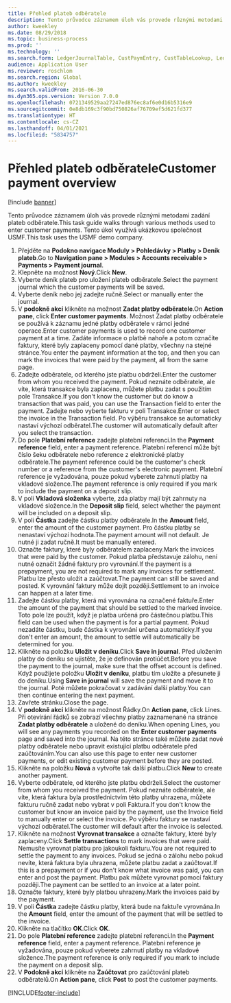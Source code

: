 ```yaml
---
title: Přehled plateb odběratele
description: Tento průvodce záznamem úloh vás provede různými metodami zadání plateb odběratele.
author: kweekley
ms.date: 08/29/2018
ms.topic: business-process
ms.prod: ''
ms.technology: ''
ms.search.form: LedgerJournalTable, CustPaymEntry, CustTableLookup, LedgerJournalTransCustPaym, CustOpenTrans, BankAccountTableLookUp
audience: Application User
ms.reviewer: roschlom
ms.search.region: Global
ms.author: kweekley
ms.search.validFrom: 2016-06-30
ms.dyn365.ops.version: Version 7.0.0
ms.openlocfilehash: 0721349529aa27247ed876ec8af6e0d16b5316e9
ms.sourcegitcommit: 0e8db169c3f90bd750826af76709ef5d621fd377
ms.translationtype: HT
ms.contentlocale: cs-CZ
ms.lasthandoff: 04/01/2021
ms.locfileid: "5834757"
---
```

# <a name="customer-payment-overview"></a><span data-ttu-id="b0ec7-103">Přehled plateb odběratele</span><span class="sxs-lookup"><span data-stu-id="b0ec7-103">Customer payment overview</span></span>

[!include [banner](../../includes/banner.md)]

<span data-ttu-id="b0ec7-104">Tento průvodce záznamem úloh vás provede různými metodami zadání plateb odběratele.</span><span class="sxs-lookup"><span data-stu-id="b0ec7-104">This task guide walks through various methods used to enter customer payments.</span></span> <span data-ttu-id="b0ec7-105">Tento úkol využívá ukázkovou společnost USMF.</span><span class="sxs-lookup"><span data-stu-id="b0ec7-105">This task uses the USMF demo company.</span></span>

1. <span data-ttu-id="b0ec7-106">Přejděte na **Podokno navigace Moduly > Pohledávky > Platby > Deník plateb**.</span><span class="sxs-lookup"><span data-stu-id="b0ec7-106">Go to **Navigation pane > Modules > Accounts receivable > Payments > Payment journal**.</span></span>
2. <span data-ttu-id="b0ec7-107">Klepněte na možnost **Nový**.</span><span class="sxs-lookup"><span data-stu-id="b0ec7-107">Click **New**.</span></span>
3. <span data-ttu-id="b0ec7-108">Vyberte deník plateb pro uložení plateb odběratele.</span><span class="sxs-lookup"><span data-stu-id="b0ec7-108">Select the payment journal which the customer payments will be saved.</span></span>
4. <span data-ttu-id="b0ec7-109">Vyberte deník nebo jej zadejte ručně.</span><span class="sxs-lookup"><span data-stu-id="b0ec7-109">Select or manually enter the journal.</span></span>
5. <span data-ttu-id="b0ec7-110">V **podokně akcí** klikněte na možnost **Zadat platby odběratele**.</span><span class="sxs-lookup"><span data-stu-id="b0ec7-110">On **Action pane**, click **Enter customer payments**.</span></span> <span data-ttu-id="b0ec7-111">Možnost Zadat platby odběratele se používá k záznamu jedné platby odběratele v rámci jedné operace.</span><span class="sxs-lookup"><span data-stu-id="b0ec7-111">Enter customer payments is used to record one customer payment at a time.</span></span> <span data-ttu-id="b0ec7-112">Zadáte informace o platbě nahoře a potom označíte faktury, které byly zaplaceny pomocí dané platby, všechny na stejné stránce.</span><span class="sxs-lookup"><span data-stu-id="b0ec7-112">You enter the payment information at the top, and then you can mark the invoices that were paid by the payment, all from the same page.</span></span>  
6. <span data-ttu-id="b0ec7-113">Zadejte odběratele, od kterého jste platbu obdrželi.</span><span class="sxs-lookup"><span data-stu-id="b0ec7-113">Enter the customer from whom you received the payment.</span></span> <span data-ttu-id="b0ec7-114">Pokud neznáte odběratele, ale víte, která transakce byla zaplacena, můžete platbu zadat s použitím pole Transakce.</span><span class="sxs-lookup"><span data-stu-id="b0ec7-114">If you don't know the customer but do know a transaction that was paid, you can use the Transaction field to enter the payment.</span></span> <span data-ttu-id="b0ec7-115">Zadejte nebo vyberte fakturu v poli Transakce.</span><span class="sxs-lookup"><span data-stu-id="b0ec7-115">Enter or select the invoice in the Transaction field.</span></span> <span data-ttu-id="b0ec7-116">Po výběru transakce se automaticky nastaví výchozí odběratel.</span><span class="sxs-lookup"><span data-stu-id="b0ec7-116">The customer will automatically default after you select the transaction.</span></span>
7. <span data-ttu-id="b0ec7-117">Do pole **Platební reference** zadejte platební referenci.</span><span class="sxs-lookup"><span data-stu-id="b0ec7-117">In the **Payment reference** field, enter a payment reference.</span></span> <span data-ttu-id="b0ec7-118">Platební referencí může být číslo šeku odběratele nebo reference z elektronické platby odběratele.</span><span class="sxs-lookup"><span data-stu-id="b0ec7-118">The payment reference could be the customer's check number or a reference from the customer's electronic payment.</span></span> <span data-ttu-id="b0ec7-119">Platební reference je vyžadována, pouze pokud vyberete zahrnutí platby na vkladové složence.</span><span class="sxs-lookup"><span data-stu-id="b0ec7-119">The payment reference is only required if you mark to include the payment on a deposit slip.</span></span>  
8. <span data-ttu-id="b0ec7-120">V poli **Vkladová složenka** vyberte, zda platby mají být zahrnuty na vkladové složence.</span><span class="sxs-lookup"><span data-stu-id="b0ec7-120">In the **Deposit slip** field, select whether the payment will be included on a deposit slip.</span></span> 
9. <span data-ttu-id="b0ec7-121">V poli **Částka** zadejte částku platby odběratele.</span><span class="sxs-lookup"><span data-stu-id="b0ec7-121">In the **Amount** field, enter the amount of the customer payment.</span></span> <span data-ttu-id="b0ec7-122">Pro částku platby se nenastaví výchozí hodnota.</span><span class="sxs-lookup"><span data-stu-id="b0ec7-122">The payment amount will not default.</span></span> <span data-ttu-id="b0ec7-123">Je nutné ji zadat ručně.</span><span class="sxs-lookup"><span data-stu-id="b0ec7-123">It must be manually entered.</span></span> 
10. <span data-ttu-id="b0ec7-124">Označte faktury, které byly odběratelem zaplaceny.</span><span class="sxs-lookup"><span data-stu-id="b0ec7-124">Mark the invoices that were paid by the customer.</span></span> <span data-ttu-id="b0ec7-125">Pokud platba představuje zálohu, není nutné označit žádné faktury pro vyrovnání.</span><span class="sxs-lookup"><span data-stu-id="b0ec7-125">If the payment is a prepayment, you are not required to mark any invoices for settlement.</span></span> <span data-ttu-id="b0ec7-126">Platbu lze přesto uložit a zaúčtovat.</span><span class="sxs-lookup"><span data-stu-id="b0ec7-126">The payment can still be saved and posted.</span></span> <span data-ttu-id="b0ec7-127">K vyrovnání faktury může dojít později.</span><span class="sxs-lookup"><span data-stu-id="b0ec7-127">Settlement to an invoice can happen at a later time.</span></span>
11. <span data-ttu-id="b0ec7-128">Zadejte částku platby, která má vyrovnána na označené faktuře.</span><span class="sxs-lookup"><span data-stu-id="b0ec7-128">Enter the amount of the payment that should be settled to the marked invoice.</span></span> <span data-ttu-id="b0ec7-129">Toto pole lze použít, když je platba určená pro částečnou platbu.</span><span class="sxs-lookup"><span data-stu-id="b0ec7-129">This field can be used when the payment is for a partial payment.</span></span> <span data-ttu-id="b0ec7-130">Pokud nezadáte částku, bude částka k vyrovnání určena automaticky.</span><span class="sxs-lookup"><span data-stu-id="b0ec7-130">If you don't enter an amount, the amount to settle will automatically be determined for you.</span></span>
12. <span data-ttu-id="b0ec7-131">Klikněte na položku **Uložit v deníku**.</span><span class="sxs-lookup"><span data-stu-id="b0ec7-131">Click **Save in journal**.</span></span> <span data-ttu-id="b0ec7-132">Před uložením platby do deníku se ujistěte, že je definován protiúčet.</span><span class="sxs-lookup"><span data-stu-id="b0ec7-132">Before you save the payment to the journal, make sure that the offset account is defined.</span></span> <span data-ttu-id="b0ec7-133">Když použijete položku **Uložit v deníku**, platbu tím uložíte a přesunete ji do deníku.</span><span class="sxs-lookup"><span data-stu-id="b0ec7-133">Using **Save in journal** will save the payment and move it to the journal.</span></span> <span data-ttu-id="b0ec7-134">Poté můžete pokračovat v zadávání další platby.</span><span class="sxs-lookup"><span data-stu-id="b0ec7-134">You can then continue entering the next payment.</span></span>
13. <span data-ttu-id="b0ec7-135">Zavřete stránku.</span><span class="sxs-lookup"><span data-stu-id="b0ec7-135">Close the page.</span></span>
14. <span data-ttu-id="b0ec7-136">V **podokně akcí** klikněte na možnost Řádky.</span><span class="sxs-lookup"><span data-stu-id="b0ec7-136">On **Action pane**, click Lines.</span></span> <span data-ttu-id="b0ec7-137">Při otevírání řádků se zobrazí všechny platby zaznamenané na stránce **Zadat platby odběratele** a uložené do deníku.</span><span class="sxs-lookup"><span data-stu-id="b0ec7-137">When opening Lines, you will see any payments you recorded on the **Enter customer payments** page and saved into the journal.</span></span> <span data-ttu-id="b0ec7-138">Na této stránce také můžete zadat nové platby odběratele nebo upravit existující platbu odběratele před zaúčtováním.</span><span class="sxs-lookup"><span data-stu-id="b0ec7-138">You can also use this page to enter new customer payments, or edit existing customer payment before they are posted.</span></span>
15. <span data-ttu-id="b0ec7-139">Klikněte na položku **Nová** a vytvořte tak další platbu.</span><span class="sxs-lookup"><span data-stu-id="b0ec7-139">Click **New** to create another payment.</span></span> 
16. <span data-ttu-id="b0ec7-140">Vyberte odběratele, od kterého jste platbu obdrželi.</span><span class="sxs-lookup"><span data-stu-id="b0ec7-140">Select the customer from whom you received the payment.</span></span> <span data-ttu-id="b0ec7-141">Pokud neznáte odběratele, ale víte, která faktura byla prostřednictvím této platby uhrazena, můžete fakturu ručně zadat nebo vybrat v poli Faktura.</span><span class="sxs-lookup"><span data-stu-id="b0ec7-141">If you don't know the customer but know an invoice paid by the payment, use the Invoice field to manually enter or select the invoice.</span></span> <span data-ttu-id="b0ec7-142">Po výběru faktury se nastaví výchozí odběratel.</span><span class="sxs-lookup"><span data-stu-id="b0ec7-142">The customer will default after the invoice is selected.</span></span>  
17. <span data-ttu-id="b0ec7-143">Klikněte na možnost **Vyrovnat transakce** a označte faktury, které byly zaplaceny.</span><span class="sxs-lookup"><span data-stu-id="b0ec7-143">Click **Settle transactions** to mark invoices that were paid.</span></span> <span data-ttu-id="b0ec7-144">Nemusíte vyrovnat platbu pro jakoukoli fakturu.</span><span class="sxs-lookup"><span data-stu-id="b0ec7-144">You are not required to settle the payment to any invoices.</span></span> <span data-ttu-id="b0ec7-145">Pokud se jedná o zálohu nebo pokud nevíte, která faktura byla uhrazena, můžete platbu zadat a zaúčtovat.</span><span class="sxs-lookup"><span data-stu-id="b0ec7-145">If this is a prepayment or if you don't know what invoice was paid, you can enter and post the payment.</span></span> <span data-ttu-id="b0ec7-146">Platbu pak můžete vyrovnat pomocí faktury později.</span><span class="sxs-lookup"><span data-stu-id="b0ec7-146">The payment can be settled to an invoice at a later point.</span></span>  
18. <span data-ttu-id="b0ec7-147">Označte faktury, které byly platbou uhrazeny.</span><span class="sxs-lookup"><span data-stu-id="b0ec7-147">Mark the invoices paid by the payment.</span></span> 
19. <span data-ttu-id="b0ec7-148">V poli **Částka** zadejte částku platby, která bude na faktuře vyrovnána.</span><span class="sxs-lookup"><span data-stu-id="b0ec7-148">In the **Amount** field, enter the amount of the payment that will be settled to the invoice.</span></span>
20. <span data-ttu-id="b0ec7-149">Klikněte na tlačítko **OK**.</span><span class="sxs-lookup"><span data-stu-id="b0ec7-149">Click **OK**.</span></span>
21. <span data-ttu-id="b0ec7-150">Do pole **Platební reference** zadejte platební referenci.</span><span class="sxs-lookup"><span data-stu-id="b0ec7-150">In the **Payment reference** field, enter a payment reference.</span></span> <span data-ttu-id="b0ec7-151">Platební reference je vyžadována, pouze pokud vyberete zahrnutí platby na vkladové složence.</span><span class="sxs-lookup"><span data-stu-id="b0ec7-151">The payment reference is only required if you mark to include the payment on a deposit slip.</span></span>  
22. <span data-ttu-id="b0ec7-152">V **Podokně akcí** klikněte na **Zaúčtovat** pro zaúčtování plateb odběratelů.</span><span class="sxs-lookup"><span data-stu-id="b0ec7-152">On **Action pane**, click **Post** to post the customer payments.</span></span> 



[!INCLUDE[footer-include](../../../includes/footer-banner.md)]